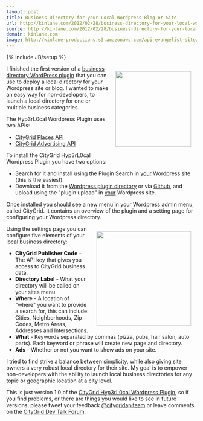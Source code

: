 ```yaml
---
layout: post
title: Business Directory for your Local Wordpress Blog or Site
url: http://kinlane.com/2012/02/28/business-directory-for-your-local-wordpress-blog-or-site/
source: http://kinlane.com/2012/02/28/business-directory-for-your-local-wordpress-blog-or-site/
domain: kinlane.com
image: http://kinlane-productions.s3.amazonaws.com/api-evangelist-site/blog/wordpress-logo.jpg
---
```

{% include JB/setup %}<p><p><img style="padding: 15px;" src="https://s3.amazonaws.com/kinlane-productions/wordpress.jpg" alt="" width="200" align="right" /></p>
<p>I finished the first version of a <a title="business directory wordpress plugin" href="http://wordpress-local-directory.hyp3rl0cal.com/">business directory WordPress plugin</a> that you can use to deploy a local directory for your Wordpress site or blog.  I wanted to make an easy way for non-developers, to launch a local directory for one or multiple business categories.</p>
<p>The Hyp3rL0cal Wordpress Plugin uses two APIs:</p>
<ul class="mainlist">
<li><a title="Places API" href="http://docs.citygridmedia.com/display/citygridv2/Places+API">CityGrid Places API</a></li>
<li><a title="CityGrid Advertising API" href="http://docs.citygridmedia.com/display/citygridv2/Ads+by+CityGrid">CityGrid Advertising API</a></li>
</ul>
<p>To install the CityGrid Hyp3rL0cal Wordpress Plugin you have two options:</p>
<ul class="mainlist">
<li>Search for it and install using the Plugin Search in <span style="text-decoration: underline;">your</span> Wordpress site (this is the easiest).</li>
<li>Download it from the <a title="CityGrid Hyp3rL0cal Wordpress Plugin" href="http://wordpress.org/extend/plugins/hyp3rl0cal-wordpress-plugin/">Wordpress plugin directory</a> or via <a title="CityGrid hyp3rl0cal Wordpress Plugin on Github" href="https://github.com/kinlane/Hyp3rL0cal-Wordpress-Plugin">Github</a>, and upload using the "plugin upload" in <span style="text-decoration: underline;">your</span> Wordpress site.</li>
</ul>
<p>Once installed you should see a new menu in your Wordpress admin menu, called CityGrid.  It contains an overview of the plugin and a setting page for configuring your Wordpress directory.</p>
<p><img style="padding: 15px;" src="https://s3.amazonaws.com/kinlane-productions/citygrid/citygrid_logo.jpg" alt="" width="250" align="right" /></p>
<p>Using the settings page you can configure five elements of your local business directory:</p>
<ul class="mainlist">
<li><strong>CityGrid Publisher Code</strong> - The API key that gives you access to CityGrid business data.</li>
<li><strong>Directory Label</strong> - What your directory will be called on your sites menu.</li>
<li><strong>Where</strong> - A location of "where" you want to provide a search for, this can include: Cities, Neighborhoods, Zip Codes, Metro Areas, Addresses and Intersections.</li>
<li><strong>What</strong> - Keywords separated by commas (pizza, pubs, hair salon, auto parts). Each keyword or phrase will create new page and directory.</li>
<li><strong>Ads</strong> - Whether or not you want to show ads on your site.</li>
</ul>
<p>I tried to find strike a balance between simplicity, while also giving site owners a very robust local directory for their site.  My goal is to empower non-developers with the ability to launch local business directories for any topic or geographic location at a city level.</p>
<p>This is just version 1.0 of the <a title="CityGrid Hyp3rL0cal Wordpress Plugin" href="http://wordpress-local-directory.hyp3rl0cal.com/">CityGrid Hyp3rL0cal Wordpress Plugin</a>, so if you find problems, or there are things you would like to see in future versions, please tweet your feedback <a title="@citygridapiteam" href="https://twitter.com/#!/CityGridAPITeam">@citygridapiteam</a> or leave comments on the <a title="CityGrid Dev Talk Forum" href="https://groups.google.com/forum/?hl=en#!forum/citygrid-dev-talk">CityGrid Dev Talk Forum</a>.</p></p>
